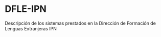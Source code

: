 # DFLE-IPN
Descripción de los sistemas prestados en la Dirección de Formación de Lenguas Extranjeras IPN
